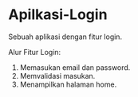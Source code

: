 # Apilkasi-Login
Sebuah aplikasi dengan fitur login.

Alur Fitur Login:
1. Memasukan email dan password.
2. Memvalidasi masukan.
3. Menampilkan halaman home.
